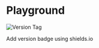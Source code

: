 # Playground

![Version Tag](https://img.shields.io/github/v/tag/ly-cloud/github-actions-playground?color=orange&label=version)

Add version badge using shields.io
